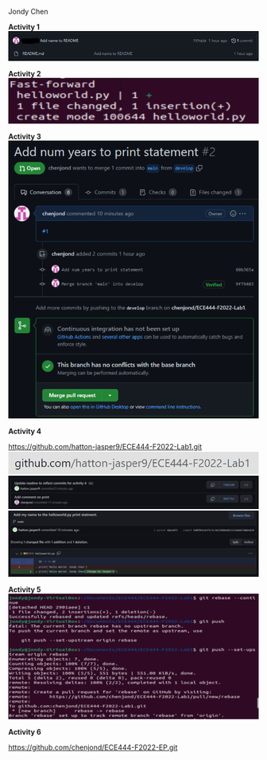 Jondy Chen

**Activity 1**
![](images/Activity1.png)

**Activity 2**
![](images/Activity2.png)

**Activity 3**
![](images/Activity3.png)

**Activity 4**

https://github.com/hatton-jasper9/ECE444-F2022-Lab1.git
![](images/Activity4a.png)
![](images/Activity4c.png)
![](images/Activity4b.png)

**Activity 5**
![](images/Activity5.png)

**Activity 6**

https://github.com/chenjond/ECE444-F2022-EP.git
